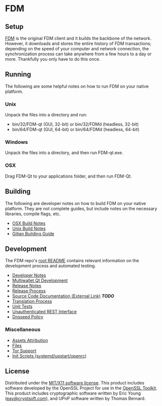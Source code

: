 FDM
=====================

Setup
---------------------
[FDM](https://FDMad.network/) is the original FDM client and it builds the backbone of the network. However, it downloads and stores the entire history of FDM transactions; depending on the speed of your computer and network connection, the synchronization process can take anywhere from a few hours to a day or more. Thankfully you only have to do this once.

Running
---------------------
The following are some helpful notes on how to run FDM on your native platform.

### Unix

Unpack the files into a directory and run:

- bin/32/FDM-qt (GUI, 32-bit) or bin/32/FDMd (headless, 32-bit)
- bin/64/FDM-qt (GUI, 64-bit) or bin/64/FDMd (headless, 64-bit)

### Windows

Unpack the files into a directory, and then run FDM-qt.exe.

### OSX

Drag FDM-Qt to your applications folder, and then run FDM-Qt.

Building
---------------------
The following are developer notes on how to build FDM on your native platform. They are not complete guides, but include notes on the necessary libraries, compile flags, etc.

- [OSX Build Notes](build-osx.md)
- [Unix Build Notes](build-unix.md)
- [Gitian Building Guide](gitian-building.md)

Development
---------------------
The FDM repo's [root README](https://github.com/FDMadnetwork/FDM/blob/master/README.md) contains relevant information on the development process and automated testing.

- [Developer Notes](developer-notes.md)
- [Multiwallet Qt Development](multiwallet-qt.md)
- [Release Notes](release-notes.md)
- [Release Process](release-process.md)
- [Source Code Documentation (External Link)](https://dev.visucore.com/bitcoin/doxygen/) ***TODO***
- [Translation Process](translation_process.md)
- [Unit Tests](unit-tests.md)
- [Unauthenticated REST Interface](REST-interface.md)
- [Dnsseed Policy](dnsseed-policy.md)

### Miscellaneous
- [Assets Attribution](assets-attribution.md)
- [Files](files.md)
- [Tor Support](tor.md)
- [Init Scripts (systemd/upstart/openrc)](init.md)

License
---------------------
Distributed under the [MIT/X11 software license](http://www.opensource.org/licenses/mit-license.php).
This product includes software developed by the OpenSSL Project for use in the [OpenSSL Toolkit](https://www.openssl.org/). This product includes
cryptographic software written by Eric Young ([eay@cryptsoft.com](mailto:eay@cryptsoft.com)), and UPnP software written by Thomas Bernard.
